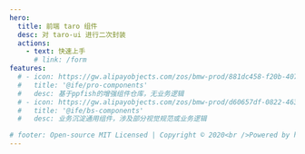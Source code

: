 ```yaml
---
hero:
  title: 前端 taro 组件
  desc: 对 taro-ui 进行二次封装
  actions:
    - text: 快速上手
      # link: /form
features:
  # - icon: https://gw.alipayobjects.com/zos/bmw-prod/881dc458-f20b-407b-947a-95104b5ec82b/k79dm8ih_w144_h144.png
  #   title: '@ife/pro-components'
  #   desc: 基于ppfish的增强组件仓库，无业务逻辑
  # - icon: https://gw.alipayobjects.com/zos/bmw-prod/d60657df-0822-4631-9d7c-e7a869c2f21c/k79dmz3q_w126_h126.png
  #   title: '@ife/bs-components'
  #   desc: 业务沉淀通用组件，涉及部分视觉规范或业务逻辑

# footer: Open-source MIT Licensed | Copyright © 2020<br />Powered by han
---
```

